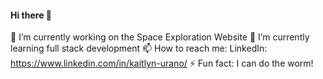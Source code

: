 #### Hi there 👋
 🔭 I’m currently working on the Space Exploration Website
 🌱 I’m currently learning full stack development
 📫 How to reach me: 
       LinkedIn: https://www.linkedin.com/in/kaitlyn-urano/
 ⚡ Fun fact: I can do the worm!
